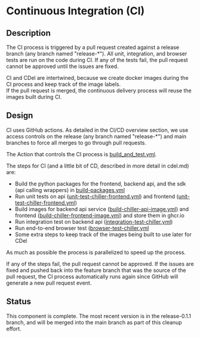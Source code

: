 # Continuous Integration (CI)
## Description
The CI process is triggered by a pull request created against a release
branch (any branch named "release-*").
All unit, integration, and browser tests are run on the code during CI.
If any of the tests fail, the pull request cannot be approved until the issues
are fixed.

CI and CDel are intertwined, because we create docker images during
the CI process and keep track of the image labels.  
If the pull request is merged, the continuous delivery process will reuse the
images built during CI.
## Design
CI uses GitHub actions.
As detailed in the CI/CD overview section, we use access controls on the
release (any branch named "release-*") and main branches to force all merges
to go through pull requests.

The Action that controls the CI process is [build_and_test.yml](https://github.com/lago-morph/chiller/.github/workflows/build_and_test.yml).

The steps for CI (and a little bit of CD, described in more detail in cdel.md) are:
- Build the python packages for the frontend, backend api, and the sdk (api calling wrappers) in [build-packages.yml](https://github.com/lago-morph/chiller/.github/workflows/build-packages.yml)
- Run unit tests on api ([unit-test-chiller-frontend.yml](https://github.com/lago-morph/chiller/.github/workflows/unit-test-chiller-frontend.yml)) and frontend ([unit-test-chiller-frontend.yml](https://github.com/lago-morph/chiller/.github/workflows/unit-test-chiller-frontend.yml))
- Build images for backend api service ([build-chiller-api-image.yml](https://github.com/lago-morph/chiller/.github/workflows/build-chiller-api-image.yml)) and frontend ([build-chiller-frontend-image.yml](https://github.com/lago-morph/chiller/.github/workflows/build-chiller-frontend-image.yml)) and store them in ghcr.io
- Run integration test on backend api ([integration-test-chiller.yml](https://github.com/lago-morph/chiller/.github/workflows/integration-test-chiller.yml))
- Run end-to-end browser test ([browser-test-chiller.yml](https://github.com/lago-morph/chiller/.github/workflows/browser-test-chiller.yml)
- Some extra steps to keep track of the images being built to use later for CDel

As much as possible the process is parallelized to speed up the process.

If any of the steps fail, the pull request cannot be approved.
If the issues are fixed and pushed back into the feature branch that was the source of the pull request, the CI process automatically runs again since GitHub will generate a new pull request event.

## Status
This component is complete.
The most recent version is in the release-0.1.1 branch, and will be merged
into the main branch as part of this cleanup effort.
